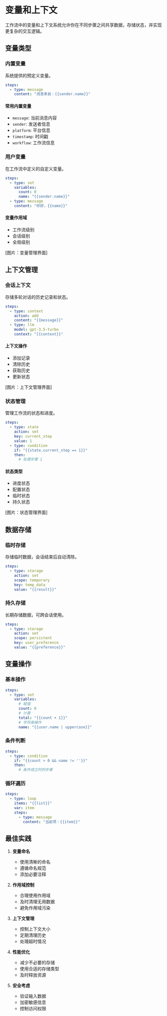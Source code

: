 # 变量和上下文

工作流中的变量和上下文系统允许你在不同步骤之间共享数据，存储状态，并实现更复杂的交互逻辑。

## 变量类型

### 内置变量

系统提供的预定义变量。

```yaml
steps:
  - type: message
    content: "消息来自：{{sender.name}}"
```

#### 常用内置变量
- `message`: 当前消息内容
- `sender`: 发送者信息
- `platform`: 平台信息
- `timestamp`: 时间戳
- `workflow`: 工作流信息

### 用户变量

在工作流中定义的自定义变量。

```yaml
steps:
  - type: set
    variables:
      count: 0
      name: "{{sender.name}}"
  - type: message
    content: "你好，{{name}}"
```

#### 变量作用域
- 工作流级别
- 会话级别
- 全局级别

[图片：变量管理界面]

## 上下文管理

### 会话上下文

存储多轮对话的历史记录和状态。

```yaml
steps:
  - type: context
    action: add
    content: "{{message}}"
  - type: llm
    model: gpt-3.5-turbo
    context: "{{context}}"
```

#### 上下文操作
- 添加记录
- 清除历史
- 获取历史
- 更新状态

[图片：上下文管理界面]

### 状态管理

管理工作流的状态和进度。

```yaml
steps:
  - type: state
    action: set
    key: current_step
    value: 1
  - type: condition
    if: "{{state.current_step == 1}}"
    then:
      # 处理步骤 1
```

#### 状态类型
- 进度状态
- 配置状态
- 临时状态
- 持久状态

[图片：状态管理界面]

## 数据存储

### 临时存储

存储临时数据，会话结束后自动清除。

```yaml
steps:
  - type: storage
    action: set
    scope: temporary
    key: temp_data
    value: "{{result}}"
```

### 持久存储

长期存储数据，可跨会话使用。

```yaml
steps:
  - type: storage
    action: set
    scope: persistent
    key: user_preference
    value: "{{preference}}"
```

## 变量操作

### 基本操作

```yaml
steps:
  - type: set
    variables:
      # 赋值
      count: 0
      # 计算
      total: "{{count + 1}}"
      # 字符串操作
      name: "{{user.name | uppercase}}"
```

### 条件判断

```yaml
steps:
  - type: condition
    if: "{{count > 0 && name != ''}}"
    then:
      # 条件成立时的步骤
```

### 循环遍历

```yaml
steps:
  - type: loop
    items: "{{list}}"
    var: item
    steps:
      - type: message
        content: "当前项：{{item}}"
```

## 最佳实践

1. **变量命名**
   - 使用清晰的命名
   - 遵循命名规范
   - 添加必要注释

2. **作用域控制**
   - 合理使用作用域
   - 及时清理无用数据
   - 避免作用域污染

3. **上下文管理**
   - 控制上下文大小
   - 定期清理历史
   - 处理超时情况

4. **性能优化**
   - 减少不必要的存储
   - 使用合适的存储类型
   - 及时释放资源

5. **安全考虑**
   - 验证输入数据
   - 加密敏感信息
   - 控制访问权限 
